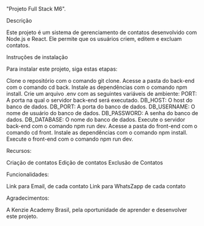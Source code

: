"Projeto Full Stack M6".

Descrição

Este projeto é um sistema de gerenciamento de contatos desenvolvido com Node.js e React. Ele permite que os usuários criem, editem e excluam contatos.

Instruções de instalação

Para instalar este projeto, siga estas etapas:

Clone o repositório com o comando git clone.
Acesse a pasta do back-end com o comando cd back.
Instale as dependências com o comando npm install.
Crie um arquivo .env com as seguintes variáveis de ambiente:
PORT: A porta na qual o servidor back-end será executado.
DB_HOST: O host do banco de dados.
DB_PORT: A porta do banco de dados.
DB_USERNAME: O nome de usuário do banco de dados.
DB_PASSWORD: A senha do banco de dados.
DB_DATABASE: O nome do banco de dados.
Execute o servidor back-end com o comando npm run dev.
Acesse a pasta do front-end com o comando cd front.
Instale as dependências com o comando npm install.
Execute o front-end com o comando npm run dev.

Recursos:

Criação de contatos
Edição de contatos
Exclusão de Contatos

Funcionalidades:

Link para Email, de cada contato
Link para WhatsZapp de cada contato

Agradecimentos:

A Kenzie Academy Brasil, pela oportunidade de aprender e desenvolver este projeto.
